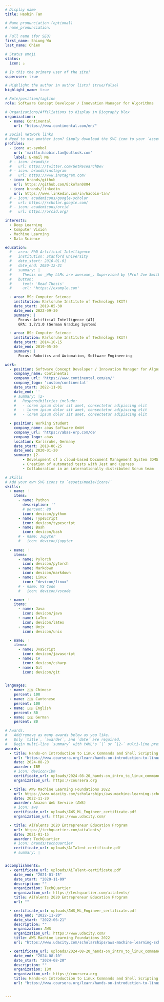 ```yaml
---
# Display name
title: Haobin Tan

# Name pronunciation (optional)
# name_pronunciation: 

# Full name (for SEO)
first_name: Shiung Wu
last_name: Chien

# Status emoji
status:
  icon: ☕️

# Is this the primary user of the site?
superuser: true

# Highlight the author in author lists? (true/false)
highlight_name: true

# Role/position/tagline
role: Software Concept Developer / Innovation Manager for Algorithms

# Organizations/Affiliations to display in Biography blox
organizations:
  - name: Continental
    url: "https://www.continental.com/en/"

# Social network links
# Need to use another icon? Simply download the SVG icon to your `assets/media/icons/` folder.
profiles:
  - icon: at-symbol
    url: 'mailto:haobin.tan@outlook.com'
    label: E-mail Me
  # - icon: brands/x
  #   url: https://twitter.com/GetResearchDev
  # - icon: brands/instagram
  #   url: https://www.instagram.com/
  - icon: brands/github
    url: https://github.com/EckoTan0804
  - icon: brands/linkedin
    url: https://www.linkedin.com/in/haobin-tan/
  # - icon: academicons/google-scholar
  #   url: https://scholar.google.com/
  # - icon: academicons/orcid
  #   url: https://orcid.org/

interests:
  - Deep Learning
  - Computer Vision
  - Machine Learning
  - Data Science

education:
  # - area: PhD Artificial Intelligence
  #   institution: Stanford University
  #   date_start: 2016-01-01
  #   date_end: 2020-12-31
  #   summary: |
  #     Thesis on _Why LLMs are awesome_. Supervised by [Prof Joe Smith](https://example.com). Presented papers at 5 IEEE conferences with the contributions being published in 2 Springer journals.
  #   button:
  #     text: 'Read Thesis'
  #     url: 'https://example.com'

  - area: MSc Computer Science
    institution: Karlsruhe Institute of Technology (KIT)
    date_start: 2019-05-30
    date_end: 2022-09-30
    summary: |
      Focus: Artificial Intelligence (AI)
      GPA: 1.7/1.0 (German Grading System)

  - area: BSc Computer Science
    institution: Karlsruhe Institute of Technology (KIT)
    date_start: 2014-10-15
    date_end: 2019-05-30
    summary: |
      Focus: Robotics and Automation, Software Engineering

work:
  - position: Software Concept Developer / Innovation Manager for Algorithms
    company_name: Continental
    company_url: 'https://www.continental.com/en/'
    company_logo: 'custom/continental'
    date_start: 2022-11-01
    date_end: ''
    # summary: |2-
    #   Responsibilities include:
    #   - lorem ipsum dolor sit amet, consectetur adipiscing elit
    #   - lorem ipsum dolor sit amet, consectetur adipiscing elit
    #   - lorem ipsum dolor sit amet, consectetur adipiscing elit

  - position: Working Student
    company_name: abas Software GmbH
    company_url: 'https://abas-erp.com/de'
    company_logo: abas
    location: Karlsruhe, Germany
    date_start: 2018-06-25
    date_end: 2020-01-20
    summary: |2-
        - Development of a cloud-based Document Management System (DMS) using Polymer, Vue.js, TypeScript, JavaScript, and Amazon Web Services (AWS)
        - Creation of automated tests with Jest and Cypress
        - Collaboration in an internationally distributed Scrum team

# Skills
# Add your own SVG icons to `assets/media/icons/`
skills:
  - name: !
    items:
      - name: Python
        description: ''
        # percent: 80
        icon: devicon/python
      - name: TypeScript
        icon: devicon/typescript
      - name: Bash
        icon: devicon/bash
      # - name: Jupyter
      #   icon: devicon/jupyter
      
  - name: !
    items:
      - name: PyTorch
        icon: devicon/pytorch
      - name: Markdown
        icon: devicon/markdown
      - name: Linux
        icon: "devicon/linux"
      # - name: VS Code
      #   icon: devicon/vscode

  - name: !
    items:
      - name: Java
        icon: devicon/java
      - name: LaTex
        icon: devicon/latex
      - name: Unix
        icon: devicon/unix

  - name: !
    items:
      - name: JvaScript
        icon: devicon/javascript
      - name: C#
        icon: devicon/csharp
      - name: Git
        icon: devicon/git
    

languages:
  - name: 🇨🇳 Chinese 
    percent: 100
  - name: 🇨🇳 Cantonese
    percent: 100
  - name: 🇺🇸 English
    percent: 80
  - name: 🇩🇪 German
    percent: 80

# Awards.
#   Add/remove as many awards below as you like.
#   Only `title`, `awarder`, and `date` are required.
#   Begin multi-line `summary` with YAML's `|` or `|2-` multi-line prefix and indent 2 spaces below.
awards:
  - title: Hands-on Introduction to Linux Commands and Shell Scripting
    url: "https://www.coursera.org/learn/hands-on-introduction-to-linux-commands-and-shell-scripting"
    date: 2024-08-20
    awarder: IBM
    # icon: devicon/ibm
    certificate_url: uploads/2024-08-20_hands-on_intro_to_linux_commands_and_shell_scripting.pdf
    organization_url: https://coursera.org

  - title: AWS Machine Learning Foundations 2022
    url: https://www.udacity.com/scholarships/aws-machine-learning-scholarship-program
    date: 2022-11-20
    awarder: Amazon Web Service (AWS)
    # icon: aws
    certificate_url: uploads/AWS_ML_Engineer_certificate.pdf
    organization_url: https://www.udacity.com/

  - title: AiTalents 2020 Entrepreneur Education Program
    url: https://techquartier.com/aitalents/
    date: 2021-01-15
    awarder: TechQuartier
    # icon: brands/techquartier
    certificate_url: uploads/AiTalent-certificate.pdf
    # summary: |


accomplishments:
  - certificate_url: uploads/AiTalent-certificate.pdf
    date_end: "2021-01-15"
    date_start: "2020-11-09"
    description: ""
    organization: TechQuartier
    organization_url: https://techquartier.com/aitalents/
    title: AiTalents 2020 Entrepreneur Education Program
    url: ""

  - certificate_url: uploads/AWS_ML_Engineer_certificate.pdf
    date_end: "2022-11-20"
    date_start: "2022-06-21"
    description: ""
    organization: AWS
    organization_url: https://www.udacity.com/
    title: AWS Machine Learning Foundations 2022
    url: "https://www.udacity.com/scholarships/aws-machine-learning-scholarship-program"

  - certificate_url: uploads/2024-08-20_hands-on_intro_to_linux_commands_and_shell_scripting.pdf
    date_end: "2024-08-10"
    date_start: "2024-08-20"
    description: ""
    organization: IBM
    organization_url: https://coursera.org
    title: Hands-on Introduction to Linux Commands and Shell Scripting
    url: "https://www.coursera.org/learn/hands-on-introduction-to-linux-commands-and-shell-scripting"

    
---
```



<!-- 🔥 **Passionate AI and Deep Learning practitioner**

🧑‍💻 **Software developer (most of the time Pythonist)**

👨‍🎓 **Lifelong learner, always exploring**

🤙 **Keep it simple stupid (KISS)** -->
